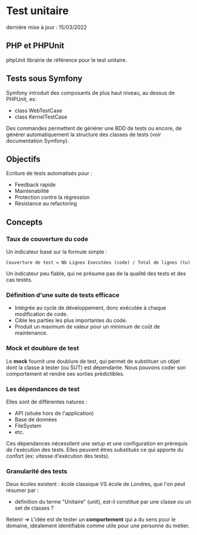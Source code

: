 # Test unitaire

dernière mise à jour : 15/03/2022

## PHP et PHPUnit
phpUnit librairie de référence pour le test unitaire.

## Tests sous Symfony 

Symfony introduit des composants de plus haut niveau, au dessus de PHPUnit, ex: 
* class WebTestCase  
* class KernelTestCase

Des commandes permettent de générer une BDD de tests ou encore, de générer automatiquement la structure des classes de tests (voir documentation Symfony).

## Objectifs

Ecriture de tests automatisés pour : 
  * Feedback rapide
  * Maintenabilité
  * Protection contre la régression
  * Résistance au refactoring
 
 ## Concepts
 
 ### Taux de couverture du code 
 
 Un indicateur basé sur la formule simple : 
 
 `Couverture de test = Nb Lignes Executées (code) / Total de lignes (tu)`
 
 Un indicateur peu fiable, qui ne présume pas de la qualité des tests et des cas testés.
 
 ### Définition d'une suite de tests efficace
 
 * Intégrée au cycle de développement, donc exécutée à chaque modification de code.
 * Cible les parties les plus importantes du code.
 * Produit un maximum de valeur pour un minimum de coût de maintenance.

### Mock et doublure de test

Le **mock** fournit une doublure de test, qui permet de substituer un objet dont la classe à tester (ou SUT) est dépendante.
Nous pouvons coder son comportement et rendre ses sorties prédictibles. 

### Les dépendances de test
Elles sont de différentes natures : 
* API (située hors de l'application)
* Base de données
* FileSystem
* etc.

Ces dépendances nécessitent une setup et une configuration en prérequis de l'exécution des tests.
Elles peuvent êtres substitués ce qui apporte du confort (ex: vitesse d'exécution des tests).

### Granularité des tests 

Deux écoles existent : école classique VS école de Londres, que l'on peut résumer par :  
* définition du terme "Unitaire" (unit), est-il constitué par une classe ou un set de classes ? 

Retenir => L'idée est de tester un **comportement** qui a du sens pour le domaine, idéalement identifiable comme utile pour une personne du métier.

